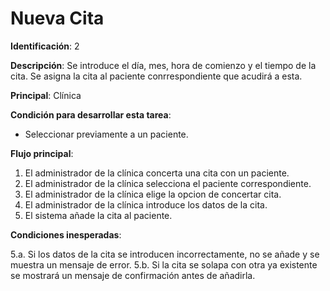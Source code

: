 # Nueva Cita

**Identificación**: 2

**Descripción**: Se introduce el día, mes, hora de comienzo y el tiempo de la cita. Se asigna la cita al paciente conrrespondiente que acudirá a esta.

**Principal**: Clínica

**Condición para desarrollar esta tarea**:

* Seleccionar previamente a un paciente.

**Flujo principal**:

1. El administrador de la clínica concerta una cita con un paciente.
2. El administrador de la clínica selecciona el paciente correspondiente.
3. El administrador de la clínica elige la opcion de concertar cita.
4. El administrador de la clínica introduce los datos de la cita.
5. El sistema añade la cita al paciente.

**Condiciones inesperadas**:

5.a. Si los datos de la cita se introducen incorrectamente, no se añade y se muestra un mensaje de error.
5.b. Si la cita se solapa con otra ya existente se mostrará un mensaje de confirmación antes de añadirla.

